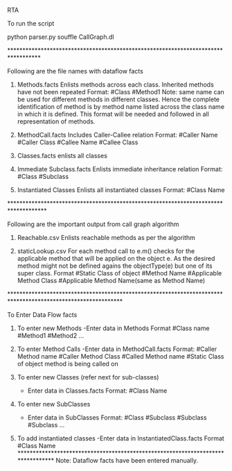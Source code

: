 RTA

To run the script

python parser.py
souffle CallGraph.dl


\**********************************************************************************

Following are the file names with dataflow facts


1.  Methods.facts
 Enlists methods across each class. Inherited methods have not been repeated
Format:
#Class		#Method1
Note: same name can be used for different methods in different classes. Hence the complete identification
of method is by method name listed across the class name in which it is defined. This format will be 
needed and followed in all representation of methods.


2.  MethodCall.facts
 Includes Caller-Callee relation
Format:
#Caller Name		#Caller Class		#Callee Name		#Callee Class


3. Classes.facts
 enlists all classes

4.  Immediate Subclass.facts
Enlists immediate inheritance relation
Format:
#Class 	#Subclass

5. Instantiated Classes
Enlists all instantiated classes
Format:
#Class Name

\************************************************************************************


Following are the important output from call graph algorithm

1. Reachable.csv
Enlists reachable methods as per the algorithm


2. staticLookup.csv
For each method call to e.m() checks for the applicable method that will be applied on the object e. As the 
desired method might not be defined agains the objectType(e) but one of its super class.
Format
#Static Class of object 		#Method Name		#Applicable Method Class	#Applicable Method Name(same as Method Name)


\*************************************************************************************************************

To Enter Data Flow facts

1.  To enter new Methods
	-Enter data in Methods
	Format
	#Class name		#Method1	#Method2	...

2. To enter Method Calls
	-Enter data in MethodCall.facts
	Format:
	#Caller Method name	#Caller Method Class	#Called Method name	#Static Class of object method is being called on

3. To enter new Classes (refer next for sub-classes)
	- Enter data in Classes.facts
	Format:
	#Class Name


4. To enter new SubClasses 
	- Enter data in SubClasses
	Format:
	#Class		#Subclass		#Subclass		#Subclass		...

5. To add instantiated classes
	-Enter data in InstantiatedClass.facts
	Format
	#Class Name
\********************************************************************************
Note: Dataflow facts have been entered manually.
